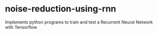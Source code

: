 # noise-reduction-using-rnn
Implements python programs to train and test a Recurrent Neural Network with Tensorflow
